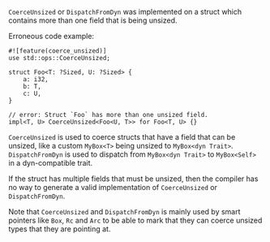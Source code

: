 `CoerceUnsized` or `DispatchFromDyn` was implemented on a struct which contains
more than one field that is being unsized.

Erroneous code example:

```compile_fail,E0375
#![feature(coerce_unsized)]
use std::ops::CoerceUnsized;

struct Foo<T: ?Sized, U: ?Sized> {
    a: i32,
    b: T,
    c: U,
}

// error: Struct `Foo` has more than one unsized field.
impl<T, U> CoerceUnsized<Foo<U, T>> for Foo<T, U> {}
```

`CoerceUnsized` is used to coerce structs that have a field that can be unsized,
like a custom `MyBox<T>` being unsized to `MyBox<dyn Trait>`. `DispatchFromDyn`
is used to dispatch from `MyBox<dyn Trait>` to `MyBox<Self>` in a dyn-compatible
trait.

If the struct has multiple fields that must be unsized, then the compiler has no
way to generate a valid implementation of `CoerceUnsized` or `DispatchFromDyn`.

Note that `CoerceUnsized` and `DispatchFromDyn` is mainly used by smart pointers
like `Box`, `Rc` and `Arc` to be able to mark that they can coerce unsized types
that they are pointing at.
